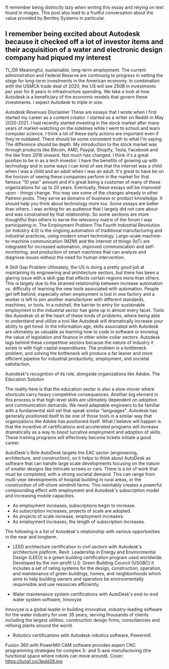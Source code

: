 fI remember being distinctly lazy when writing this essay and relying on text found in images. This post also lead to a fruitful conversation about the value provided by Bentley Systems in particular.

## I remember being excited about Autodesk because it checked off a lot of investor items and their acquisition of a water and electronic design company had piqued my interest

TL;DR
Meaningful, sustainable, long-term employment.
The current administration and Federal Reserve are continuing to progress in setting the stage for long-term investments in the American economy. In combination with the USMCA trade deal of 2020, the US will see 250B in investments per year for 8 years in infrastructure spending. We take a look at how Autodesk is a beneficiary of the economic models that govern these investments. I expect Autodesk to triple in size.

Autodesk Revenues
Disclaimer
These are essays that I wrote when I first started my career as a content creator. I started as a writer on Reddit in May 2020-2021. I had recently started investing in the stock market after many years of market-watching on the sidelines while I went to school and learn computer science.
I think a lot of these early actions are important even if they're outdated. There should be some consistent truth to what I'm saying. The difference should be depth. My introduction to the stock market was through products like Bitcoin, AMD, Paypal, Shopify, Tesla, Facebook and the like from 2016 onward. Not much has changed.
I think it's a great position to be in as a tech investor. I have the benefits of growing up with technology and in some ways I can kind of see that the internet was a child when I was a child and an adult when I was an adult. It's great to have be on the horizon of seeing these companies perform in the market for that famous "10 year" amount and it's great being a customer of many of these organizations for up to 20 years.
Eventually, these essays will be improved upon - things change. You may see some of the changes already in other Patreon posts. They serve as domains of business or product knowledge. It should help you think about technology more too. Some essays are better than others. I was writing for an audience that I largely did not care about and was constrained by that relationship. So some sections are more thoughtful than others to serve the relevancy matrix of the forum I was participating in.
The Employment Problem
The Fourth Industrial Revolution (or Industry 4.0) is the ongoing automation of traditional manufacturing and industrial practices, using modern smart technology. Large-scale machine-to-machine communication (M2M) and the internet of things (IoT) are integrated for increased automation, improved communication and self-monitoring, and production of smart machines that can analyze and diagnose issues without the need for human intervention.

A Skill Gap Problem
Ultimately, the US is doing a pretty good job at maintaining its engineering and architecture sectors, but there has been a glaring issue with a skill-gap that effects certain regions more than others. This is largely due to the strained relationship between increase automation vs. difficulty of learning the new tools associated with automation. People get left behind, especially when employment is lost in one factory and a worker is left to join another manufacturer with different standards, machines, or tools. In a nutshell, the barrier to entry for sustainable employment in the industrial sector has gone up in almost every facet.
Tools like Autodesk sit at the heart of these kinds of problems, where being able to understand and utilize a tool like Autodesk will dramatically increase your ability to get hired. In the information age, skills associated with Autodesk are ultimately as valuable as learning how to code in software or knowing the value of legislation and finance in other white-collar sectors. Autodesk lags behind these competitive sectors because the nature of industry it exists in with high capital expenditures.
The problem is a bottleneck problem, and solving the bottleneck will produce a far leaner and more efficient pipeline for industrial productivity, employment, and societal satisfaction.

Autodesk's recognition of its role, alongside organizations like Adobe.
The Education Solution

The reality here is that the education sector is also a slow-mover where shortcuts carry heavy competitive consequences. Another big element in this process is that high-level skills are ultimately dependent on adoption and communication demands. We need adaptable engineers to be familiar with a fundamental skill set that speak similar "languages". Autodesk has generally positioned itself to be one of those tools in a similar way that organizations like Adobe has positioned itself.
What I believe will happen is that the incentive of certifications and accelerated programs will increase dramatically as a way to boost lucrative employment and adoption of skills. These training programs will effectively become tickets initiate a good career.

AutoDesk's Role
AutoDesk targets the EAC sector (engineering, architecture, and construction), so it helps to think about AutoDesk as software that can handle large scale developments focusing on the nature of smaller designs like intricate screws or cars. There is a lot of work that must be completed, with a strong societal demand. This can range from multi-year developments of hospital building in rural areas, or the construction of off-shore windmill farms. This inevitably creates a powerful compounding effect with employment and Autodesk's subscription model and increasing mobile capacities.

- As employment increases, subscriptions begin to increase.
- As subscription increases, projects of scale are adopted.
- As projects of scale increase, employment increases.
- As employment increases, the length of subscription increases.

The following is a list of Autodesk's relationship with various opportunities in the near and longterm.

- LEED architecture certification in civil sectors with Autodesk's architecture platform, Revit.
  Leadership in Energy and Environmental Design (LEED) is a green building certification program used worldwide. Developed by the non-profit U.S. Green Building Council (USGBC) it includes a set of rating systems for the design, construction, operation, and maintenance of green buildings, homes, and neighborhoods which aims to help building owners and operators be environmentally responsible and use resources efficiently.

- Water maintenance system certifications with AutoDesk's end-to-end water system software, Innovyze

Innovyze is a global leader in building innovative, industry-leading software for the water industry for over 35 years; serving thousands of clients including the largest utilities, construction design firms, consultancies and refining plants around the world.

- Robotics certifications with Autodesk robotics software, Powermill

Fusion 360 with PowerMill CAM software provides expert CNC programming strategies for complex 3- and 5-axis manufacturing (the functional space where robots can move around).
Cover: https://luna1.co/3edd28.jpg
